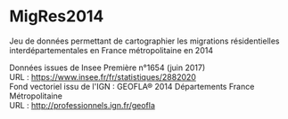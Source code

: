 # MigRes2014

Jeu de données permettant de cartographier les migrations résidentielles interdépartementales en France métropolitaine en 2014

Données issues de Insee Première n°1654 (juin 2017)<br>
URL : https://www.insee.fr/fr/statistiques/2882020<br>
Fond vectoriel issu de l'IGN : GEOFLA® 2014 Départements France Métropolitaine<br>
URL : http://professionnels.ign.fr/geofla<br>
